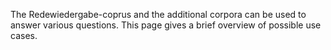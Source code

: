 The Redewiedergabe-coprus and the additional corpora can be used to answer various questions. This page gives a brief overview of possible use cases.
